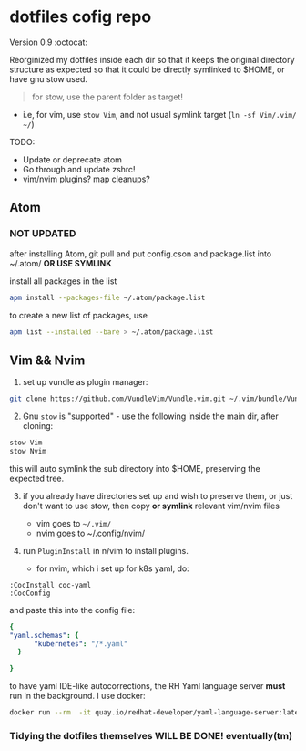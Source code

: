 # dotfiles cofig repo

Version 0.9 :octocat:

Reorginized my dotfiles inside each dir so that it keeps
the original directory structure as expected so that it could
be directly symlinked to $HOME, or have gnu stow used.
> for stow, use the parent folder as target!

* i.e, for vim, use `stow Vim`, and not usual symlink target (`ln -sf Vim/.vim/ ~/`)

TODO:
* Update or deprecate atom
* Go through and update zshrc!
* vim/nvim plugins? map cleanups?

## Atom

### NOT UPDATED

after installing Atom,
git pull and put config.cson and package.list
into ~/.atom/ **OR USE SYMLINK**

install all packages in the list

```bash
apm install --packages-file ~/.atom/package.list
```

to create a new list of packages, use

```bash
apm list --installed --bare > ~/.atom/package.list
```

## Vim && Nvim

1. set up vundle as plugin manager:

```bash
git clone https://github.com/VundleVim/Vundle.vim.git ~/.vim/bundle/Vundle.vim
```

2. Gnu ```stow``` is "supported" - use the following inside the main dir, after cloning:

```bash
stow Vim
stow Nvim
```

this will auto symlink the sub directory into $HOME, preserving the expected tree.

3. if you already have directories set up and wish to preserve them,
or just don't want to use stow, then copy **or symlink** relevant vim/nvim files
    * vim goes to `~/.vim/`
    * nvim goes to ~/.config/nvim/

4. run `PluginInstall` in n/vim to install plugins.
    * for nvim, which i set up for k8s yaml, do:

```vim
:CocInstall coc-yaml
:CocConfig
```

and paste this into the config file:

```yaml
{
"yaml.schemas": {
      "kubernetes": "/*.yaml"
  }

}
```

   to have yaml IDE-like autocorrections, the RH Yaml language server
   **must** run in the background.
   I use docker:

```bash
docker run --rm  -it quay.io/redhat-developer/yaml-language-server:latest
```

### Tidying the dotfiles themselves WILL BE DONE! eventually(tm)
